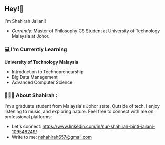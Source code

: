 ## Hey!👋

I'm Shahirah Jailani!
  - <i> Currently:</i> Master of Philosophy CS Student at University of Technology Malaysia at Johor.

### 💻 I'm Currently Learning
 __University of Technology Malaysia__
  - Introduction to Technopreneurship
  - Big Data Management
  - Advanced Computer Science

### 🙋🏽‍♀️ About Shahirah :
I'm a graduate student from Malaysia's Johor state. Outside of tech, I enjoy listening to music, and exploring nature. Feel free to connect with me on professional platforms:
- Let's connect: https://www.linkedin.com/in/nur-shahirah-binti-jailani-109548249/
- Write to me: nshahirah657@gmail.com

<!--
**Shahirah00/Shahirah00** is a ✨ _special_ ✨ repository because its `README.md` (this file) appears on your GitHub profile.

Here are some ideas to get you started:

- 🔭 I’m currently working on ...
- 🌱 I’m currently learning ...
- 👯 I’m looking to collaborate on ...
- 🤔 I’m looking for help with ...
- 💬 Ask me about ...
- 📫 How to reach me: ...
- 😄 Pronouns: ...
- ⚡ Fun fact: ...
-->
